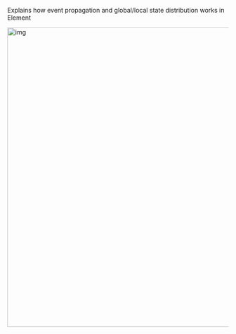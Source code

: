 Explains how event propagation and global/local state distribution works in Element<!--more--> 

<img width="680" alt="img" src="https://rawgit.com/stylekit/img/master/event_and_state_diagram.svg">